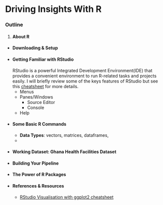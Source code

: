 # Driving Insights With R

### Outline
1. #### About R
- #### Downloading & Setup
- #### Getting Familiar with RStudio
  RStudio is a powerful Integrated Development Environment(IDE) that provides a convenient environment to run R-related tasks and projects easily. I will briefly review some of the keys features of RStudio but see this [cheatsheet](http://www.rstudio.com/wp-content/uploads/2016/01/rstudio-IDE-cheatsheet.pdf) for more details.
  - Menus
  - Panes/Windows
    - Source Editor
    - Console
  - Help
- #### Some Basic R Commands
  - **Data Types**: vectors, matrices, dataframes,
  -
- #### Working Dataset: Ghana Health Facilities Dataset
- #### Building Your Pipeline
- #### The Power of R Packages
- #### References & Resources
  - [RStudio Visualisation with ggplot2 cheatsheet](http://www.rstudio.com/wp-content/uploads/2015/12/ggplot2-cheatsheet-2.0.pdf)
